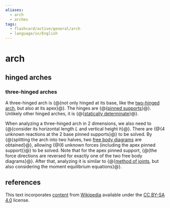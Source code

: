 ```yaml
---
aliases:
  - arch
  - arches
tags:
  - flashcard/active/general/arch
  - language/in/English
---
```


# arch

## hinged arches

### three-hinged arches

A three-hinged arch is {@{not only hinged at its base, like the [two-hinged arch](#two-hinged%20arch), but also at its apex}@}. The hinges are {@{[pinned supports](structural%20support.md#pinned%20support)}@}. Unlikely other hinged arches, it is {@{[statically determinate](statically%20indeterminate.md)}@}.

When analyzing a three-hinged arch in 2 dimensions, we also need to {@{consider its horizontal length $L$ and vertical height $h$}@}. There are {@{4 unknown reactions at the 2 base pinned supports}@} to be solved. By {@{splitting the arch into two halves, two [free body diagrams](free%20body%20diagram.md) are obtained}@}, allowing {@{6 unknown forces (including the apex pinned support)}@} to be solved. Note that for the apex pinned support, {@{the force directions are reversed for exactly one of the two free body diagrams}@}. After that, analyzing it is similar to {@{[method of joints](truss.md#method%20of%20joints), but also considering the moment equilibrium equations}@}.

## references

This text incorporates [content](https://en.wikipedia.org/wiki/arch) from [Wikipedia](Wikipedia.md) available under the [CC BY-SA 4.0](https://creativecommons.org/licenses/by-sa/4.0/) license.
